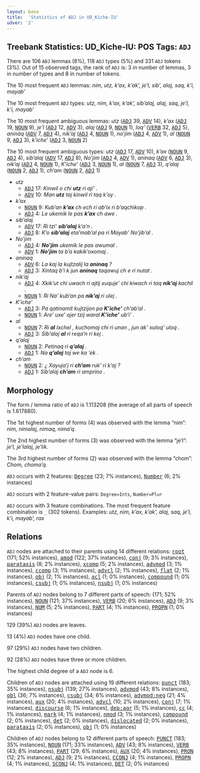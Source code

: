```yaml
---
layout: base
title:  'Statistics of ADJ in UD_Kiche-IU'
udver: '2'
---
```


## Treebank Statistics: UD_Kiche-IU: POS Tags: `ADJ`

There are 106 `ADJ` lemmas (8%), 118 `ADJ` types (5%) and 331 `ADJ` tokens (3%).
Out of 15 observed tags, the rank of `ADJ` is: 3 in number of lemmas, 3 in number of types and 8 in number of tokens.

The 10 most frequent `ADJ` lemmas: <em>nim, utz, kʼax, kʼakʼ, jeʼl, sibʼ, alaj, saq, kʼi, mayabʼ</em>

The 10 most frequent `ADJ` types:  <em>utz, nim, kʼax, kʼakʼ, sibʼalaj, alaj, saq, jeʼl, kʼi, mayabʼ</em>

The 10 most frequent ambiguous lemmas: <em>utz</em> (<tt><a href="quc_iu-pos-ADJ.html">ADJ</a></tt> 39, <tt><a href="quc_iu-pos-ADV.html">ADV</a></tt> 14), <em>kʼax</em> (<tt><a href="quc_iu-pos-ADJ.html">ADJ</a></tt> 19, <tt><a href="quc_iu-pos-NOUN.html">NOUN</a></tt> 9), <em>jeʼl</em> (<tt><a href="quc_iu-pos-ADJ.html">ADJ</a></tt> 12, <tt><a href="quc_iu-pos-ADV.html">ADV</a></tt> 3), <em>alaj</em> (<tt><a href="quc_iu-pos-ADJ.html">ADJ</a></tt> 9, <tt><a href="quc_iu-pos-NOUN.html">NOUN</a></tt> 1), <em>loqʼ</em> (<tt><a href="quc_iu-pos-VERB.html">VERB</a></tt> 32, <tt><a href="quc_iu-pos-ADJ.html">ADJ</a></tt> 5), <em>aninäq</em> (<tt><a href="quc_iu-pos-ADV.html">ADV</a></tt> 7, <tt><a href="quc_iu-pos-ADJ.html">ADJ</a></tt> 4), <em>nikʼaj</em> (<tt><a href="quc_iu-pos-ADJ.html">ADJ</a></tt> 4, <tt><a href="quc_iu-pos-NOUN.html">NOUN</a></tt> 1), <em>noʼjim</em> (<tt><a href="quc_iu-pos-ADJ.html">ADJ</a></tt> 4, <tt><a href="quc_iu-pos-ADV.html">ADV</a></tt> 1), <em>al</em> (<tt><a href="quc_iu-pos-NOUN.html">NOUN</a></tt> 9, <tt><a href="quc_iu-pos-ADJ.html">ADJ</a></tt> 3), <em>kʼicheʼ</em> (<tt><a href="quc_iu-pos-ADJ.html">ADJ</a></tt> 3, <tt><a href="quc_iu-pos-NOUN.html">NOUN</a></tt> 2)

The 10 most frequent ambiguous types:  <em>utz</em> (<tt><a href="quc_iu-pos-ADJ.html">ADJ</a></tt> 17, <tt><a href="quc_iu-pos-ADV.html">ADV</a></tt> 10), <em>kʼax</em> (<tt><a href="quc_iu-pos-NOUN.html">NOUN</a></tt> 9, <tt><a href="quc_iu-pos-ADJ.html">ADJ</a></tt> 4), <em>sibʼalaj</em> (<tt><a href="quc_iu-pos-ADV.html">ADV</a></tt> 17, <tt><a href="quc_iu-pos-ADJ.html">ADJ</a></tt> 8), <em>Noʼjim</em> (<tt><a href="quc_iu-pos-ADJ.html">ADJ</a></tt> 4, <tt><a href="quc_iu-pos-ADV.html">ADV</a></tt> 1), <em>aninaq</em> (<tt><a href="quc_iu-pos-ADV.html">ADV</a></tt> 6, <tt><a href="quc_iu-pos-ADJ.html">ADJ</a></tt> 3), <em>nikʼaj</em> (<tt><a href="quc_iu-pos-ADJ.html">ADJ</a></tt> 4, <tt><a href="quc_iu-pos-NOUN.html">NOUN</a></tt> 1), <em>Kʼicheʼ</em> (<tt><a href="quc_iu-pos-ADJ.html">ADJ</a></tt> 3, <tt><a href="quc_iu-pos-NOUN.html">NOUN</a></tt> 1), <em>al</em> (<tt><a href="quc_iu-pos-NOUN.html">NOUN</a></tt> 7, <tt><a href="quc_iu-pos-ADJ.html">ADJ</a></tt> 3), <em>qʼalaj</em> (<tt><a href="quc_iu-pos-NOUN.html">NOUN</a></tt> 2, <tt><a href="quc_iu-pos-ADJ.html">ADJ</a></tt> 1), <em>chʼam</em> (<tt><a href="quc_iu-pos-NOUN.html">NOUN</a></tt> 2, <tt><a href="quc_iu-pos-ADJ.html">ADJ</a></tt> 1)


* <em>utz</em>
  * <tt><a href="quc_iu-pos-ADJ.html">ADJ</a></tt> 17: <em>Kinwil o chi <b>utz</b> ri ajiʼ .</em>
  * <tt><a href="quc_iu-pos-ADV.html">ADV</a></tt> 10: <em>Man <b>utz</b> taj kinwil ri taq kʼoy .</em>
* <em>kʼax</em>
  * <tt><a href="quc_iu-pos-NOUN.html">NOUN</a></tt> 9: <em>Kubʼan <b>kʼax</b> ch ech ri abʼix ri bʼaqchikop .</em>
  * <tt><a href="quc_iu-pos-ADJ.html">ADJ</a></tt> 4: <em>Le ukemik le pas <b>kʼax</b> ch awe .</em>
* <em>sibʼalaj</em>
  * <tt><a href="quc_iu-pos-ADV.html">ADV</a></tt> 17: <em>Ri tziʼ <b>sibʼalaj</b> kʼaʼn .</em>
  * <tt><a href="quc_iu-pos-ADJ.html">ADJ</a></tt> 8: <em>Kʼo <b>sibʼalaj</b> etaʼmabʼal pa ri Mayabʼ Noʼjibʼal .</em>
* <em>Noʼjim</em>
  * <tt><a href="quc_iu-pos-ADJ.html">ADJ</a></tt> 4: <em><b>Noʼjim</b> ukemik le pas awumal .</em>
  * <tt><a href="quc_iu-pos-ADV.html">ADV</a></tt> 1: <em><b>Noʼjim</b> ta bʼa kakikʼoxomaj .</em>
* <em>aninaq</em>
  * <tt><a href="quc_iu-pos-ADV.html">ADV</a></tt> 6: <em>La kaj la kujtzalij la <b>aninaq</b> ?</em>
  * <tt><a href="quc_iu-pos-ADJ.html">ADJ</a></tt> 3: <em>Xintaq bʼi k jun <b>aninaq</b> taqawuj ch e ri nutat .</em>
* <em>nikʼaj</em>
  * <tt><a href="quc_iu-pos-ADJ.html">ADJ</a></tt> 4: <em>Xkikʼut chi uwach ri ajtij xuqujeʼ chi kiwach ri taq <b>nikʼaj</b> kachil .</em>
  * <tt><a href="quc_iu-pos-NOUN.html">NOUN</a></tt> 1: <em>Ri Naʼ kubʼan pa <b>nikʼaj</b> ri ulej .</em>
* <em>Kʼicheʼ</em>
  * <tt><a href="quc_iu-pos-ADJ.html">ADJ</a></tt> 3: <em>Pa qatinamit kujtzijon pa <b>Kʼicheʼ</b> chʼabʼal .</em>
  * <tt><a href="quc_iu-pos-NOUN.html">NOUN</a></tt> 1: <em>Areʼ uxeʼ ojer tzij waral <b>Kʼicheʼ</b> ubʼiʼ .</em>
* <em>al</em>
  * <tt><a href="quc_iu-pos-NOUN.html">NOUN</a></tt> 7: <em>Ri <b>al</b> Ixchel , kuchomaj chi ri unan , jun akʼ xuloqʼ uloq .</em>
  * <tt><a href="quc_iu-pos-ADJ.html">ADJ</a></tt> 3: <em>Sibʼalaj <b>al</b> ri reqaʼn ri kej .</em>
* <em>qʼalaj</em>
  * <tt><a href="quc_iu-pos-NOUN.html">NOUN</a></tt> 2: <em>Petinaq ri <b>qʼalaj</b> .</em>
  * <tt><a href="quc_iu-pos-ADJ.html">ADJ</a></tt> 1: <em>Na <b>qʼalaj</b> taj we ka ʼek .</em>
* <em>chʼam</em>
  * <tt><a href="quc_iu-pos-NOUN.html">NOUN</a></tt> 2: <em>¿ Xayujaʼj ri <b>chʼam</b> rukʼ ri kʼaj ?</em>
  * <tt><a href="quc_iu-pos-ADJ.html">ADJ</a></tt> 1: <em>Sibʼalaj <b>chʼam</b> ri amprino .</em>

## Morphology

The form / lemma ratio of `ADJ` is 1.113208 (the average of all parts of speech is 1.617880).

The 1st highest number of forms (4) was observed with the lemma “nim”: <em>nim, nimalaj, nimaq, nimaʼq</em>.

The 2nd highest number of forms (3) was observed with the lemma “jeʼl”: <em>jeʼl, jeʼlalaj, jeʼlik</em>.

The 3rd highest number of forms (2) was observed with the lemma “chom”: <em>Chom, chomaʼq</em>.

`ADJ` occurs with 2 features: <tt><a href="quc_iu-feat-Degree.html">Degree</a></tt> (23; 7% instances), <tt><a href="quc_iu-feat-Number.html">Number</a></tt> (6; 2% instances)

`ADJ` occurs with 2 feature-value pairs: `Degree=Ints`, `Number=Plur`

`ADJ` occurs with 3 feature combinations.
The most frequent feature combination is `_` (302 tokens).
Examples: <em>utz, nim, kʼax, kʼakʼ, alaj, saq, jeʼl, kʼi, mayabʼ, rax</em>


## Relations

`ADJ` nodes are attached to their parents using 14 different relations: <tt><a href="quc_iu-dep-root.html">root</a></tt> (171; 52% instances), <tt><a href="quc_iu-dep-amod.html">amod</a></tt> (122; 37% instances), <tt><a href="quc_iu-dep-conj.html">conj</a></tt> (9; 3% instances), <tt><a href="quc_iu-dep-parataxis.html">parataxis</a></tt> (8; 2% instances), <tt><a href="quc_iu-dep-xcomp.html">xcomp</a></tt> (5; 2% instances), <tt><a href="quc_iu-dep-advmod.html">advmod</a></tt> (3; 1% instances), <tt><a href="quc_iu-dep-ccomp.html">ccomp</a></tt> (3; 1% instances), <tt><a href="quc_iu-dep-advcl.html">advcl</a></tt> (2; 1% instances), <tt><a href="quc_iu-dep-flat.html">flat</a></tt> (2; 1% instances), <tt><a href="quc_iu-dep-obj.html">obj</a></tt> (2; 1% instances), <tt><a href="quc_iu-dep-acl.html">acl</a></tt> (1; 0% instances), <tt><a href="quc_iu-dep-compound.html">compound</a></tt> (1; 0% instances), <tt><a href="quc_iu-dep-csubj.html">csubj</a></tt> (1; 0% instances), <tt><a href="quc_iu-dep-nsubj.html">nsubj</a></tt> (1; 0% instances)

Parents of `ADJ` nodes belong to 7 different parts of speech:  (171; 52% instances), <tt><a href="quc_iu-pos-NOUN.html">NOUN</a></tt> (121; 37% instances), <tt><a href="quc_iu-pos-VERB.html">VERB</a></tt> (20; 6% instances), <tt><a href="quc_iu-pos-ADJ.html">ADJ</a></tt> (9; 3% instances), <tt><a href="quc_iu-pos-NUM.html">NUM</a></tt> (5; 2% instances), <tt><a href="quc_iu-pos-PART.html">PART</a></tt> (4; 1% instances), <tt><a href="quc_iu-pos-PROPN.html">PROPN</a></tt> (1; 0% instances)

129 (39%) `ADJ` nodes are leaves.

13 (4%) `ADJ` nodes have one child.

97 (29%) `ADJ` nodes have two children.

92 (28%) `ADJ` nodes have three or more children.

The highest child degree of a `ADJ` node is 6.

Children of `ADJ` nodes are attached using 19 different relations: <tt><a href="quc_iu-dep-punct.html">punct</a></tt> (183; 35% instances), <tt><a href="quc_iu-dep-nsubj.html">nsubj</a></tt> (139; 27% instances), <tt><a href="quc_iu-dep-advmod.html">advmod</a></tt> (43; 8% instances), <tt><a href="quc_iu-dep-obl.html">obl</a></tt> (36; 7% instances), <tt><a href="quc_iu-dep-csubj.html">csubj</a></tt> (34; 6% instances), <tt><a href="quc_iu-dep-advmod-neg.html">advmod:neg</a></tt> (21; 4% instances), <tt><a href="quc_iu-dep-aux.html">aux</a></tt> (20; 4% instances), <tt><a href="quc_iu-dep-advcl.html">advcl</a></tt> (10; 2% instances), <tt><a href="quc_iu-dep-conj.html">conj</a></tt> (7; 1% instances), <tt><a href="quc_iu-dep-discourse.html">discourse</a></tt> (6; 1% instances), <tt><a href="quc_iu-dep-dep-agr.html">dep:agr</a></tt> (5; 1% instances), <tt><a href="quc_iu-dep-cc.html">cc</a></tt> (4; 1% instances), <tt><a href="quc_iu-dep-mark.html">mark</a></tt> (4; 1% instances), <tt><a href="quc_iu-dep-nmod.html">nmod</a></tt> (3; 1% instances), <tt><a href="quc_iu-dep-compound.html">compound</a></tt> (2; 0% instances), <tt><a href="quc_iu-dep-det.html">det</a></tt> (2; 0% instances), <tt><a href="quc_iu-dep-dislocated.html">dislocated</a></tt> (2; 0% instances), <tt><a href="quc_iu-dep-parataxis.html">parataxis</a></tt> (2; 0% instances), <tt><a href="quc_iu-dep-obj.html">obj</a></tt> (1; 0% instances)

Children of `ADJ` nodes belong to 12 different parts of speech: <tt><a href="quc_iu-pos-PUNCT.html">PUNCT</a></tt> (183; 35% instances), <tt><a href="quc_iu-pos-NOUN.html">NOUN</a></tt> (171; 33% instances), <tt><a href="quc_iu-pos-ADV.html">ADV</a></tt> (43; 8% instances), <tt><a href="quc_iu-pos-VERB.html">VERB</a></tt> (43; 8% instances), <tt><a href="quc_iu-pos-PART.html">PART</a></tt> (29; 6% instances), <tt><a href="quc_iu-pos-AUX.html">AUX</a></tt> (20; 4% instances), <tt><a href="quc_iu-pos-PRON.html">PRON</a></tt> (12; 2% instances), <tt><a href="quc_iu-pos-ADJ.html">ADJ</a></tt> (9; 2% instances), <tt><a href="quc_iu-pos-CCONJ.html">CCONJ</a></tt> (4; 1% instances), <tt><a href="quc_iu-pos-PROPN.html">PROPN</a></tt> (4; 1% instances), <tt><a href="quc_iu-pos-SCONJ.html">SCONJ</a></tt> (4; 1% instances), <tt><a href="quc_iu-pos-DET.html">DET</a></tt> (2; 0% instances)

